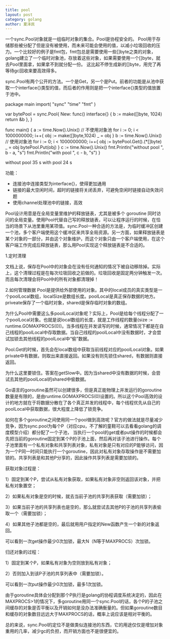 ```yaml
---
title: pool
layout: post
category: golang
author: 夏泽民
---
```

一个sync.Pool对象就是一组临时对象的集合。Pool是协程安全的。
Pool用于存储那些被分配了但是没有被使用，而未来可能会使用的值，以减小垃圾回收的压力。一个比较好的例子是fmt包，fmt包总是需要使用一些[]byte之类的对象，golang建立了一个临时对象池，存放着这些对象，如果需要使用一个[]byte，就去Pool里面拿，如果拿不到就分配一份。
这比起不停生成新的[]byte，用完了再等待gc回收来要高效得多。
<!-- more -->
sync.Pool有两个公开的方法。一个是Get，另一个是Put。前者的功能是从池中获取一个interface{}类型的值，而后者的作用则是把一个interface{}类型的值放置于池中。

package main
import(
"sync"
"time"
"fmt"
)

var bytePool = sync.Pool{
  New: func() interface{} {
    b := make([]byte, 1024)
    return &b
  },
}

func main() {
  a := time.Now().Unix()
  // 不使用对象池
  for i := 0; i < 1000000000; i++{
    obj := make([]byte,1024)
    _ = obj
  }
  b := time.Now().Unix()
  // 使用对象池
  for i := 0; i < 1000000000; i++{
    obj := bytePool.Get().(*[]byte)
    _ = obj
    bytePool.Put(obj)
  }
  c := time.Now().Unix()
  fmt.Println("without pool ", b - a, "s")
  fmt.Println("with    pool ", c - b, "s")
}

without pool  35 s
with    pool  24 s

功能：
* 连接池中连接类型为interface{}，使得更加通用
* 链接的最大空闲时间，超时的链接将关闭丢弃，可避免空闲时链接自动失效问题
* 使用channel处理池中的链接，高效

Pool设计用意是在全局变量里维护的释放链表，尤其是被多个 goroutine 同时访问的全局变量。使用Pool代替自己写的释放链表，可以让程序运行的时候，在恰当的场景下从池里重用某项值。sync.Pool一种合适的方法是，为临时缓冲区创建一个池，多个客户端使用这个缓冲区来共享全局资源。另一方面，如果释放链表是某个对象的一部分，并由这个对象维护，而这个对象只由一个客户端使用，在这个客户端工作完成后释放链表，那么用Pool实现这个释放链表是不合适的。

1.定时清理

文档上说，保存在Pool中的对象会在没有任何通知的情况下被自动移除掉。实际上，这个清理过程是在每次垃圾回收之前做的。垃圾回收是固定两分钟触发一次。而且每次清理会将Pool中的所有对象都清理掉！

2.如何管理数据
Pool是提供给外部使用的对象。其中的local成员的真实类型是一个poolLocal数组，localSize是数组长度。poolLocal是真正保存数据的地方。priveate保存了一个临时对象，shared是保存临时对象的数组。

为什么Pool中需要这么多poolLocal对象呢？实际上，Pool是给每个线程分配了一个poolLocal对象。也就是说local数组的长度，就是工作线程的数量(size := runtime.GOMAXPROCS(0))。当多线程在并发读写的时候，通常情况下都是在自己线程的poolLocal中存取数据。当自己线程的poolLocal中没有数据时，才会尝试加锁去其他线程的poolLocal中“偷”数据。

Pool.Get的时候，首先会在local数组中获取当前线程对应的poolLocal对象。如果private中有数据，则取出来直接返回。如果没有则先锁住shared，有数据则直接返回。

为什么这里要锁住。答案在getSlow中。因为当shared中没有数据的时候，会尝试去其他的poolLocal的shared中偷数据。

Go语言的goroutine虽然可以创建很多，但是真正能物理上并发运行的goroutine数量是有限的，是由runtime.GOMAXPROCS(0)设置的。所以这个Pool高效的设计的地方就在于将数据分散在了各个真正并发的线程中，每个线程优先从自己的poolLocal中获取数据，很大程度上降低了锁竞争。　


如何在多个goroutine之间使用同一个pool做到高效呢？官方的做法就是尽量减少竞争，因为sync.pool为每个P（对应cpu，不了解的童鞋可以去看看golang的调度模型介绍）都分配了一个子池，
当执行一个pool的get或者put操作的时候都会先把当前的goroutine固定到某个P的子池上面，然后再对该子池进行操作。每个子池里面有一个私有对象和共享列表对象，私有对象是只有对应的P能够访问，因为一个P同一时间只能执行一个goroutine，因此对私有对象存取操作是不需要加锁的。共享列表是和其他P分享的，因此操作共享列表是需要加锁的。

获取对象过程是：

1）固定到某个P，尝试从私有对象获取，如果私有对象非空则返回该对象，并把私有对象置空；

2）如果私有对象是空的时候，就去当前子池的共享列表获取（需要加锁）；

3）如果当前子池的共享列表也是空的，那么就尝试去其他P的子池的共享列表偷取一个（需要加锁）；

4）如果其他子池都是空的，最后就用用户指定的New函数产生一个新的对象返回。

可以看到一次get操作最少0次加锁，最大N（N等于MAXPROCS）次加锁。

归还对象的过程：

1）固定到某个P，如果私有对象为空则放到私有对象；

2）否则加入到该P子池的共享列表中（需要加锁）。

可以看到一次put操作最少0次加锁，最多1次加锁。

由于goroutine具体会分配到那个P执行是golang的协程调度系统决定的，因此在MAXPROCS>1的情况下，多goroutine用同一个sync.Pool的话，各个P的子池之间缓存的对象是否平衡以及开销如何是没办法准确衡量的。但如果goroutine数目和缓存的对象数目远远大于MAXPROCS的话，概率上说应该是相对平衡的。

总的来说，sync.Pool的定位不是做类似连接池的东西，它的用途仅仅是增加对象重用的几率，减少gc的负担，而开销方面也不是很便宜的。